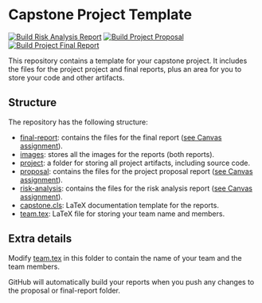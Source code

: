 # Capstone Project Template

[![Build Risk Analysis Report](../../actions/workflows/build_risk.yml/badge.svg)](../../actions/workflows/build_risk.yml)
[![Build Project Proposal](../../actions/workflows/build_proposal.yml/badge.svg)](../../actions/workflows/build_proposal.yml)
[![Build Project Final Report](../../actions/workflows/build_final.yml/badge.svg)](../../actions/workflows/build_final.yml)

This repository contains a template for your capstone project. It includes the files for the project project and final reports, plus an area for you to store your code and other artifacts.

## Structure

The repository has the following structure:

- [final-report](final-report): contains the files for the final report ([see Canvas assignment](https://canvas.auckland.ac.nz/courses/91591/assignments/315400)).
- [images](images): stores all the images for the reports (both reports).
- [project](project): a folder for storing all project artifacts, including source code.
- [proposal](proposal): contains the files for the project proposal report ([see Canvas assignment](https://canvas.auckland.ac.nz/courses/91591/assignments/315398)).
- [risk-analysis](risk-analysis): contains the files for the risk analysis report ([see Canvas assignment](https://canvas.auckland.ac.nz/courses/91591/assignments/315395)).
- [capstone.cls](capstone.cls): LaTeX documentation template for the reports.
- [team.tex](team.tex): LaTeX file for storing your team name and members.

## Extra details

Modify [team.tex](team.tex) in this folder to contain the name of your team and the team members.

GitHub will automatically build your reports when you push any changes to the proposal or final-report folder.
